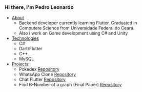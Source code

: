 ### Hi there, i'm Pedro Leonardo


<!--ts-->
   * [About](#Sobre)
      * Backend developer currently learning Flutter. Graduated in Computere Science from Universidade Federal do Ceará.
      * Also i work on Game development using C# and Unity
   * [Technologies](#tecnologias)
      * C#
      * Dart/Flutter
      * C++ 
      * MySQL
  * [Projects](#Projects):
    * Pokedex <a href="https://github.com/CooperLove/Pokedex">Repository</a>
    * WhatsApp Clone <a href="https://github.com/CooperLove/whatsapp_clone">Repository</a>
    * Chat Flutter <a href="https://github.com/CooperLove/Chat-Flutter">Repository</a>
    * Find B-Number of a graph (Final Paper) <a href="https://github.com/CooperLove/Find-B-Number-of-graph">Repository</a>
<!--te-->


<!--
**CooperLove/cooperlove** is a ✨ _special_ ✨ repository because its `README.md` (this file) appears on your GitHub profile.

Here are some ideas to get you started:

- 🔭 I’m currently working on ...
- 🌱 I’m currently learning ...
- 👯 I’m looking to collaborate on ...
- 🤔 I’m looking for help with ...
- 💬 Ask me about ...
- 📫 How to reach me: ...
- 😄 Pronouns: ...
- ⚡ Fun fact: ...
-->
